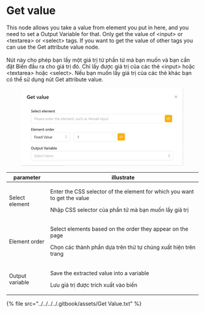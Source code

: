 # Get value

This node allows you take a value from element you put in here, and you need to set a Output Variable for that. Only get the value of \<input> or \<textarea> or \<select> tags. If you want to get the value of other tags you can use the Get attribute value node.\
\
Nút này cho phép bạn lấy một giá trị từ phần tử mà bạn muốn và bạn cần đặt Biến đầu ra cho giá trị đó. Chỉ lấy được giá trị của các thẻ \<input> hoặc \<textarea> hoặc \<select>. Nếu bạn muốn lấy giá trị của các thẻ khác bạn có thể sử dụng nút Get attribute value.

<figure><img src="../../../../.gitbook/assets/image (21) (1) (1) (1) (1).png" alt=""><figcaption></figcaption></figure>

| parameter       | illustrate                                                                                                                                          |
| --------------- | --------------------------------------------------------------------------------------------------------------------------------------------------- |
| Select element  | <p>Enter the CSS selector of the element for which you want to get the value</p><p></p><p>Nhập CSS selector của phần tử mà bạn muốn lấy giá trị</p> |
| Element order   | <p>Select elements based on the order they appear on the page ​</p><p></p><p>Chọn các thành phần dựa trên thứ tự chúng xuất hiện trên trang</p>     |
| Output variable | <p>Save the extracted value into a variable</p><p></p><p>Lưu giá trị được trích xuất vào biến</p>                                                   |

{% file src="../../../../.gitbook/assets/Get Value.txt" %}
